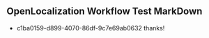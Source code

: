 ## OpenLocalization Workflow Test MarkDown
* c1ba0159-d899-4070-86df-9c7e69ab0632 
thanks!<!--HONumber=Mar16_HO4-->
